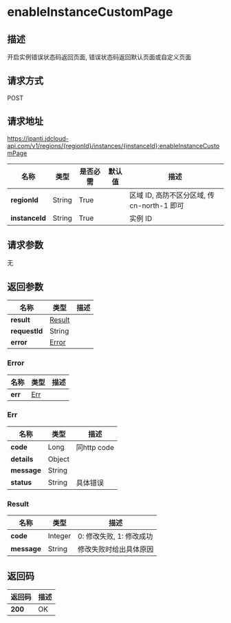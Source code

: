 # enableInstanceCustomPage


## 描述
开启实例错误状态码返回页面, 错误状态码返回默认页面或自定义页面

## 请求方式
POST

## 请求地址
https://ipanti.jdcloud-api.com/v1/regions/{regionId}/instances/{instanceId}:enableInstanceCustomPage

|名称|类型|是否必需|默认值|描述|
|---|---|---|---|---|
|**regionId**|String|True| |区域 ID, 高防不区分区域, 传 cn-north-1 即可|
|**instanceId**|String|True| |实例 ID|

## 请求参数
无


## 返回参数
|名称|类型|描述|
|---|---|---|
|**result**|[Result](enableinstancecustompage#result)| |
|**requestId**|String| |
|**error**|[Error](enableinstancecustompage#error)| |

### <div id="error">Error</div>
|名称|类型|描述|
|---|---|---|
|**err**|[Err](enableinstancecustompage#err)| |
### <div id="err">Err</div>
|名称|类型|描述|
|---|---|---|
|**code**|Long|同http code|
|**details**|Object| |
|**message**|String| |
|**status**|String|具体错误|
### <div id="result">Result</div>
|名称|类型|描述|
|---|---|---|
|**code**|Integer|0: 修改失败, 1: 修改成功|
|**message**|String|修改失败时给出具体原因|

## 返回码
|返回码|描述|
|---|---|
|**200**|OK|
